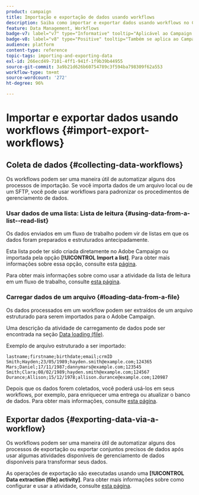```yaml
---
product: campaign
title: Importação e exportação de dados usando workflows
description: Saiba como importar e exportar dados usando workflows no Campaign
feature: Data Management, Workflows
badge-v7: label="v7" type="Informative" tooltip="Aplicável ao Campaign Classic v7"
badge-v8: label="v8" type="Positive" tooltip="Também se aplica ao Campaign v8"
audience: platform
content-type: reference
topic-tags: importing-and-exporting-data
exl-id: 266ecd49-7101-4ff1-941f-1f9b39b44955
source-git-commit: 3a9b21d626b60754789c3f594ba798309f62a553
workflow-type: tm+mt
source-wordcount: '272'
ht-degree: 96%

---
```


# Importar e exportar dados usando workflows {#import-export-workflows}



## Coleta de dados {#collecting-data-workflows}

Os workflows podem ser uma maneira útil de automatizar alguns dos processos de importação. Se você importa dados de um arquivo local ou de um SFTP, você pode usar workflows para padronizar os procedimentos de gerenciamento de dados.

### Usar dados de uma lista: Lista de leitura {#using-data-from-a-list--read-list}

Os dados enviados em um fluxo de trabalho podem vir de listas em que os dados foram preparados e estruturados antecipadamente.

Esta lista pode ter sido criada diretamente no Adobe Campaign ou importada pela opção **[!UICONTROL Import a list]**. Para obter mais informações sobre essa opção, consulte esta [página](../../platform/using/about-generic-imports-exports.md).

Para obter mais informações sobre como usar a atividade da lista de leitura em um fluxo de trabalho, consulte [esta página](../../workflow/using/read-list.md).

### Carregar dados de um arquivo {#loading-data-from-a-file}

Os dados processados em um workflow podem ser extraídos de um arquivo estruturado para serem importados para o Adobe Campaign.

Uma descrição da atividade de carregamento de dados pode ser encontrada na seção [Data loading (file)](../../workflow/using/data-loading--file-.md).

Exemplo de arquivo estruturado a ser importado:

```
lastname;firstname;birthdate;email;crmID
Smith;Hayden;23/05/1989;hayden.smith@example.com;124365
Mars;Daniel;17/11/1987;dannymars@example.com;123545
Smith;Clara;08/02/1989;hayden.smith@example.com;124567
Durance;Allison;15/12/1978;allison.durance@example.com;120987
```

Depois que os dados forem coletados, você poderá usá-los em seus workflows, por exemplo, para enriquecer uma entrega ou atualizar o banco de dados. Para obter mais informações, consulte [esta página](../../workflow/using/how-to-use-workflow-data.md).

## Exportar dados {#exporting-data-via-a-workflow}

Os workflows podem ser uma maneira útil de automatizar alguns dos processos de exportação ou exportar conjuntos precisos de dados após usar algumas atividades disponíveis de gerenciamento de dados disponíveis para transformar seus dados.

As operações de exportação são executadas usando uma **[!UICONTROL Data extraction (file) activity]**. Para obter mais informações sobre como configurar e usar a atividade, consulte [esta página](../../workflow/using/extraction--file-.md).

